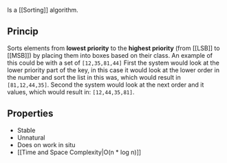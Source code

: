 Is a [[Sorting]] algorithm.
## Princip
Sorts elements from **lowest priority** to the **highest priority** (from [[LSB]] to [[MSB]]) by placing them into boxes based on their class.
	An example of this could be with a set of `[12,35,81,44]`
	First the system would look at the lower priority part of the key, in this case it would look at the lower order in the number and sort the list in this was, which would result in `[81,12,44,35]`.
	Second the system would look at the next order and it values, which would result in: `[12,44,35,81]`.
## Properties
- Stable
- Unnatural
- Does on work in situ
- [[Time and Space Complexity|O(n * log n)]]